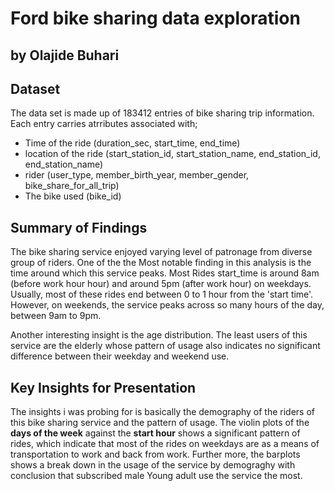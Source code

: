# Ford bike sharing data exploration
## by Olajide Buhari


## Dataset

The data set is made up of 183412 entries of bike sharing trip information. Each entry carries
atrributes associated with;
- Time of the ride (duration_sec, start_time, end_time)
- location of the ride (start_station_id, start_station_name, end_station_id, end_station_name)
- rider (user_type, member_birth_year, member_gender, bike_share_for_all_trip)
- The bike used (bike_id)

## Summary of Findings

 The bike sharing service enjoyed varying level of patronage from diverse group of riders.
 One of the the Most notable finding in this analysis is the time around which this service peaks. 
 Most Rides start_time is around 8am (before work hour hour) and around 5pm (after work hour) on weekdays. 
 Usually, most of these rides end between 0 to 1 hour from the 'start time'. However, on weekends, the 
 service peaks across so many hours of the day, between 9am to 9pm. 

Another interesting insight is the age distribution. The least users of this service are the elderly whose
pattern of usage also indicates no significant difference between their weekday and weekend use.


## Key Insights for Presentation

The insights i was probing for is basically the demography of the riders of this bike sharing service and 
the pattern of usage. The violin plots of the **days of the week** against the **start hour** shows a significant
pattern of rides, which indicate that most of the rides on weekdays are as a means of transportation to work and back
from work. Further more, the barplots shows a break down in the usage of the service by demograghy with conclusion that subscribed male Young adult use the service the most.